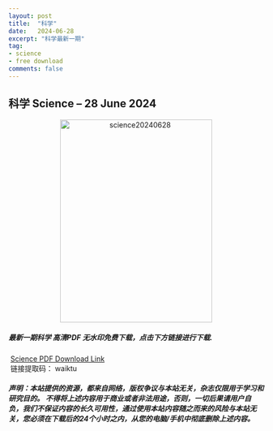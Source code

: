 ```yaml
---
layout: post
title:  "科学"
date:   2024-06-28
excerpt: "科学最新一期"
tag:
- science 
- free download
comments: false
---
```


## 科学 Science – 28 June 2024

<div align="center">
<img src="https://i.postimg.cc/XqsSszFx/Science-28-June-2024-00.png" alt="science20240628" border="0" width = 300 height = 400 /> 
</div>


 <h5>最新一期科学 高清PDF 无水印免费下载，点击下方链接进行下载. </h5>
 
  <a href="https://wwk.lanzout.com/ierbO236xhah">Science PDF Download Link</a>  
  <br/>
  链接提取码： waiktu
 
##### 声明：本站提供的资源，都来自网络，版权争议与本站无关，杂志仅限用于学习和研究目的。 不得将上述内容用于商业或者非法用途，否则，一切后果请用户自负，我们不保证内容的长久可用性，通过使用本站内容随之而来的风险与本站无关，您必须在下载后的24个小时之内，从您的电脑/手机中彻底删除上述内容。
